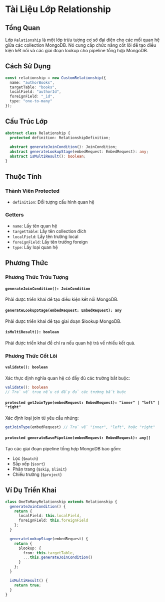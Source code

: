# Tài Liệu Lớp Relationship

## Tổng Quan

Lớp `Relationship` là một lớp trừu tượng cơ sở đại diện cho các mối quan hệ giữa các collection MongoDB. Nó cung cấp chức năng cốt lõi để tạo điều kiện kết nối và các giai đoạn lookup cho pipeline tổng hợp MongoDB.

## Cách Sử Dụng

```typescript
const relationship = new CustomRelationship({
  name: "authorBooks",
  targetTable: "books",
  localField: "authorId",
  foreignField: "_id",
  type: "one-to-many"
});
```

## Cấu Trúc Lớp

```typescript
abstract class Relationship {
  protected definition: RelationshipDefinition;
  
  abstract generateJoinCondition(): JoinCondition;
  abstract generateLookupStage(embedRequest: EmbedRequest): any;
  abstract isMultiResult(): boolean;
}
```

## Thuộc Tính

### Thành Viên Protected
- `definition`: Đối tượng cấu hình quan hệ

### Getters
- `name`: Lấy tên quan hệ
- `targetTable`: Lấy tên collection đích
- `localField`: Lấy tên trường local
- `foreignField`: Lấy tên trường foreign
- `type`: Lấy loại quan hệ

## Phương Thức

### Phương Thức Trừu Tượng

#### `generateJoinCondition(): JoinCondition`
Phải được triển khai để tạo điều kiện kết nối MongoDB.

#### `generateLookupStage(embedRequest: EmbedRequest): any`
Phải được triển khai để tạo giai đoạn $lookup MongoDB.

#### `isMultiResult(): boolean`
Phải được triển khai để chỉ ra nếu quan hệ trả về nhiều kết quả.

### Phương Thức Cốt Lõi

#### `validate(): boolean`
Xác thực định nghĩa quan hệ có đầy đủ các trường bắt buộc:
```typescript
validate(): boolean
// Trả về true nếu có đầy đủ các trường bắt buộc
```

#### `protected getJoinType(embedRequest: EmbedRequest): "inner" | "left" | "right"`
Xác định loại join từ yêu cầu nhúng:
```typescript
getJoinType(embedRequest) // Trả về "inner", "left", hoặc "right"
```

#### `protected generateBasePipeline(embedRequest: EmbedRequest): any[]`
Tạo các giai đoạn pipeline tổng hợp MongoDB bao gồm:
- Lọc (`$match`)
- Sắp xếp (`$sort`)
- Phân trang (`$skip`, `$limit`) 
- Chiếu trường (`$project`)

## Ví Dụ Triển Khai

```typescript
class OneToManyRelationship extends Relationship {
  generateJoinCondition() {
    return {
      localField: this.localField,
      foreignField: this.foreignField
    };
  }

  generateLookupStage(embedRequest) {
    return {
      $lookup: {
        from: this.targetTable,
        ...this.generateJoinCondition()
      }
    };
  }

  isMultiResult() {
    return true;
  }
}
```